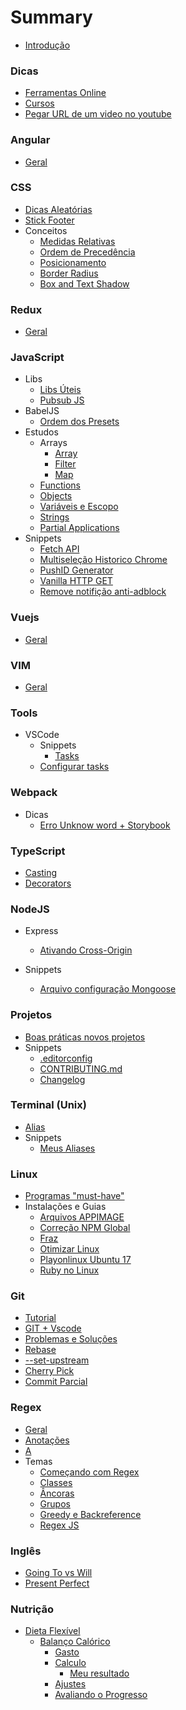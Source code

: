 # Summary

- [Introdução](README.md)

### Dicas

- [Ferramentas Online](./subjects/utils/online-tools.md)
- [Cursos](./subjects/utils/courses.md)
- [Pegar URL de um video no youtube](./subjects/utils/get-mp4-from-youtube.md)


### Angular

- [Geral](./subjects/angular/general.md)

### CSS

- [Dicas Aleatórias](./subjects/css/random-tips.md)
- [Stick Footer](./subjects/css/stick-footer.md)
- Conceitos
  - [Medidas Relativas](./subjects/css/relative-mesure.md)
  - [Ordem de Precedência](./subjects/css/precedence.md)
  - [Posicionamento](./subjects/css/position.md)
  - [Border Radius](./subjects/css/border-radius.md)
  - [Box and Text Shadow](./subjects/css/box-shadow.md)

### Redux

- [Geral](./subjects/redux/README.md)

### JavaScript

- Libs
  - [Libs Úteis](./subjects/javascript/utils-libs.md)
  - [Pubsub JS](./subjects/javascript/pubsub-js.md)
- BabelJS
  - [Ordem dos Presets](./subjects/javascript/babel/presets-order.md)
- Estudos
  - Arrays
    - [Array](./subjects/javascript/studies/array/array.md)
    - [Filter](./subjects/javascript/studies/array/filter.md)
    - [Map](./subjects/javascript/studies/array/map.md)
  - [Functions](./subjects/javascript/studies/functions.md)
  - [Objects](./subjects/javascript/studies/objects.md)
  - [Variáveis e Escopo](./subjects/javascript/studies/variables-scope.md)
  - [Strings](./subjects/javascript/studies/string.md)
  - [Partial Applications](./subjects/javascript/studies/partial-applications.md)
- Snippets
  - [Fetch API](./subjects/javascript/snippets/fetch-api.md)
  - [Multiseleção Historico Chrome](./subjects/javascript/snippets/multiselect-histories-chrome.md)
  - [PushID Generator](./subjects/javascript/snippets/pushid-generator.md)
  - [Vanilla HTTP GET](./subjects/javascript/snippets/vanilla-request.md)
  - [Remove notifição anti-adblock](./subjects/javascript/snippets/clean-ad-exame.md)

### Vuejs

- [Geral](./subjects/vuejs/all.md)

### VIM

- [Geral](./subjects/vim/README.md)

### Tools

- VSCode
  - Snippets
    - [Tasks](./subjects/tools/vscode/snippets/task.md)
  - [Configurar tasks](./subjects/tools/vscode/configure-tasks.md)

### Webpack

- Dicas
  - [Erro Unknow word + Storybook](./subjects/webpack/css-unknow-word.md)

### TypeScript

- [Casting](./subjects/typescript/casting.md)
- [Decorators](./subjects/typescript/decorators.md)

### NodeJS

- Express

  - [Ativando Cross-Origin](./subjects/node/express/cors.md)

- Snippets
  - [Arquivo configuração Mongoose](./subjects/node/snippets/mongoose-config.md)

### Projetos

- [Boas práticas novos projetos](./subjects/projects/best-pratices-new-project.md)
- Snippets
  - [.editorconfig](./subjects/projects/editorconfig.md)
  - [CONTRIBUTING.md](./subjects/projects/contributing.md)
  - [Changelog](./subjects/projects/changelog.md)

### Terminal (Unix)

- [Alias](./subjects/terminal/alias.md)
- Snippets
  - [Meus Aliases](./subjects/terminal/snippets/my-aliases.md)

### Linux

- [Programas "must-have"](./subjects/linux/default-programs.md)
- Instalações e Guias
  - [Arquivos APPIMAGE](./subjects/linux/installing/appimage.md)
  - [Correção NPM Global](./subjects/linux/installing/npm-global-fix.md)
  - [Fraz](./subjects/linux/installing/franz.md)
  - [Otimizar Linux](./subjects/linux/installing/optimization.md)
  - [Playonlinux Ubuntu 17](./subjects/linux/installing/playonlinux-ubuntu17.md)
  - [Ruby no Linux](./subjects/linux/installing/ruby-on-linux.md)

### Git

- [Tutorial](./subjects/git/all.md)
- [GIT + Vscode](./subjects/git/vscode-git.md)
- [Problemas e Soluções](./subjects/git/troubleshoot.md)
- [Rebase](./subjects/git/rebase.md)
- [--set-upstream](./subjects/git/upstream.md)
- [Cherry Pick](./subjects/git/cherry-pick.md)
- [Commit Parcial](./subjects/git/git-add-partial.md)

### Regex

- [Geral](./subjects/regex/README.md)
- [Anotações](./subjects/regex/notes.md)
- [A](./subjects/regex/notes.md)
- Temas
  - [Começando com Regex](./subjects/regex/topics/getting-started.md)
  - [Classes](./subjects/regex/topics/char-class.md)
  - [Âncoras](./subjects/regex/topics/anchor.md)
  - [Grupos](./subjects/regex/topics/groups.md)
  - [Greedy e Backreference](./subjects/regex/topics/lazy-greedy.md)
  - [Regex JS](./subjects/regex/topics/regex-js.md)

### Inglês

- [Going To vs Will](./subjects/english/going-to-will.md)
- [Present Perfect](./subjects/english/present-perfect.md)

### Nutrição

- [Dieta Flexível](./subjects/nutrition/flexible-diet/README.md)
  - [Balanço Calórico](./subjects/nutrition/flexible-diet/balanco-calorico/README.md)
    - [Gasto](./subjects/nutrition/flexible-diet/balanco-calorico/gasto-calorico.md)
    - [Calculo](./subjects/nutrition/flexible-diet/balanco-calorico/calculo-calorias.md)
      - [Meu resultado](./subjects/nutrition/flexible-diet/balanco-calorico/resultados.md)
    - [Ajustes](./subjects/nutrition/flexible-diet/balanco-calorico/ajuste-calorico.md)
    - [Avaliando o Progresso](./subjects/nutrition/flexible-diet/balanco-calorico/medindo-progresso.md)
